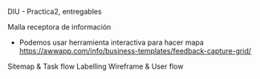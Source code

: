 DIU - Practica2, entregables

Malla receptora de información 

- Podemos usar herramienta interactiva para hacer mapa 
https://awwapp.com/info/business-templates/feedback-capture-grid/


Sitemap & Task flow 
Labelling 
Wireframe & User flow 
